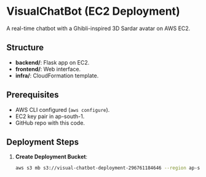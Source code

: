 # VisualChatBot (EC2 Deployment)

A real-time chatbot with a Ghibli-inspired 3D Sardar avatar on AWS EC2.

## Structure
- **backend/**: Flask app on EC2.
- **frontend/**: Web interface.
- **infra/**: CloudFormation template.

## Prerequisites
- AWS CLI configured (`aws configure`).
- EC2 key pair in ap-south-1.
- GitHub repo with this code.

## Deployment Steps
1. **Create Deployment Bucket**:
   ```bash
   aws s3 mb s3://visual-chatbot-deployment-296761184646 --region ap-south-1
